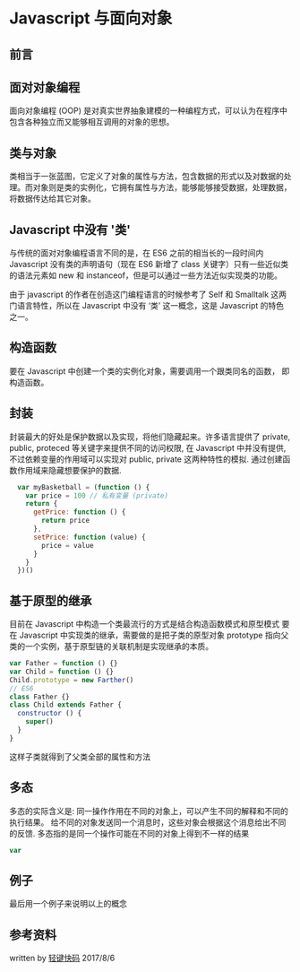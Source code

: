 # Javascript 与面向对象

## 前言

## 面对对象编程

面向对象编程 (OOP) 是对真实世界抽象建模的一种编程方式，可以认为在程序中包含各种独立而又能够相互调用的对象的思想。

## 类与对象

类相当于一张蓝图，它定义了对象的属性与方法，包含数据的形式以及对数据的处理。而对象则是类的实例化，它拥有属性与方法，能够能够接受数据，处理数据，将数据传达给其它对象。

## Javascript 中没有 '类'

与传统的面对对象编程语言不同的是，在 ES6 之前的相当长的一段时间内 Javascript 没有类的声明语句（现在 ES6 新增了 class 关键字）只有一些近似类的语法元素如 new 和 instanceof，但是可以通过一些方法近似实现类的功能。

由于 javascript 的作者在创造这门编程语言的时候参考了 Self 和 Smalltalk 这两门语言特性，所以在 Javascript 中没有 ‘类’ 这一概念，这是 Javascript 的特色之一。

## 构造函数

要在 Javascript 中创建一个类的实例化对象，需要调用一个跟类同名的函数， 即构造函数。

## 封装

封装最大的好处是保护数据以及实现，将他们隐藏起来。许多语言提供了 private, public, proteced 等关键字来提供不同的访问权限, 在 Javascript 中并没有提供, 不过依赖变量的作用域可以实现对 public, private 这两种特性的模拟. 通过创建函数作用域来隐藏想要保护的数据.

```js
  var myBasketball = (function () {
    var price = 100 // 私有变量 (private)
    return {
      getPrice: function () {
        return price
      },
      setPrice: function (value) {
        price = value
      }
    }
  })()
```

## 基于原型的继承

目前在 Javascript 中构造一个类最流行的方式是结合构造函数模式和原型模式
要在 Javascript 中实现类的继承，需要做的是把子类的原型对象 prototype 指向父类的一个实例，基于原型链的关联机制是实现继承的本质。

```js
var Father = function () {}
var Child = function () {}
Child.prototype = new Farther()
// ES6
class Father {}
class Child extends Father {
  constructor () {
    super()
  }
}
```

这样子类就得到了父类全部的属性和方法

## 多态

多态的实际含义是: 同一操作作用在不同的对象上，可以产生不同的解释和不同的执行结果。 给不同的对象发送同一个消息时，这些对象会根据这个消息给出不同的反馈.
多态指的是同一个操作可能在不同的对象上得到不一样的结果

```js
var 

```

## 例子

最后用一个例子来说明以上的概念

## 参考资料

written by [轻键快码](https://www.github.com/xrr2016) 2017/8/6


